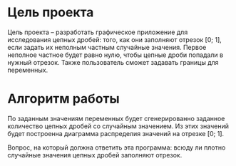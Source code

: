 # Цель проекта
Цель проекта – разработать графическое приложение для исследования цепных дробей: того, как они заполняют отрезок [0; 1], если задать их неполным частным случайные значения. Первое неполное частное будет равно нулю, чтобы цепные дроби попадали в нужный отрезок. Также пользователь сможет задавать границы для переменных.

# Алгоритм работы
По заданным значениям переменных будет сгенерированно заданное количество цепных дробей со случайным значением. Из этих значений будет построенна диаграмма распределия значений на отрезке [0; 1].

Вопрос, на который должна ответить эта программа: всюду ли плотно случайные значения цепных дробей заполняют отрезок.
